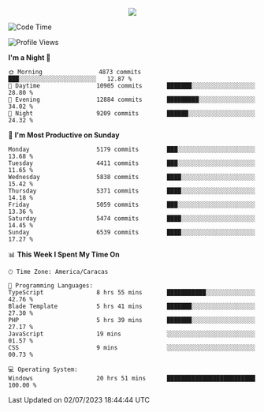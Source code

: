 <p align="center">
  <a href="http://www.github.com/thevacs">
    <img src="https://github-readme-streak-stats.herokuapp.com/?user=thevacs&stroke=ffffff&background=1c1917&ring=0891b2&fire=0891b2&currStreakNum=ffffff&currStreakLabel=0891b2&sideNums=ffffff&sideLabels=ffffff&dates=ffffff&hide_border=true" />
  </a>
</p>

<!--START_SECTION:waka-->
![Code Time](http://img.shields.io/badge/Code%20Time-1%2C473%20hrs%2012%20mins-blue)

![Profile Views](http://img.shields.io/badge/Profile%20Views-0-blue)

**I'm a Night 🦉** 

```text
🌞 Morning                4873 commits        ███░░░░░░░░░░░░░░░░░░░░░░   12.87 % 
🌆 Daytime                10905 commits       ███████░░░░░░░░░░░░░░░░░░   28.80 % 
🌃 Evening                12884 commits       █████████░░░░░░░░░░░░░░░░   34.02 % 
🌙 Night                  9209 commits        ██████░░░░░░░░░░░░░░░░░░░   24.32 % 
```
📅 **I'm Most Productive on Sunday** 

```text
Monday                   5179 commits        ███░░░░░░░░░░░░░░░░░░░░░░   13.68 % 
Tuesday                  4411 commits        ███░░░░░░░░░░░░░░░░░░░░░░   11.65 % 
Wednesday                5838 commits        ████░░░░░░░░░░░░░░░░░░░░░   15.42 % 
Thursday                 5371 commits        ████░░░░░░░░░░░░░░░░░░░░░   14.18 % 
Friday                   5059 commits        ███░░░░░░░░░░░░░░░░░░░░░░   13.36 % 
Saturday                 5474 commits        ████░░░░░░░░░░░░░░░░░░░░░   14.45 % 
Sunday                   6539 commits        ████░░░░░░░░░░░░░░░░░░░░░   17.27 % 
```


📊 **This Week I Spent My Time On** 

```text
🕑︎ Time Zone: America/Caracas

💬 Programming Languages: 
TypeScript               8 hrs 55 mins       ███████████░░░░░░░░░░░░░░   42.76 % 
Blade Template           5 hrs 41 mins       ███████░░░░░░░░░░░░░░░░░░   27.30 % 
PHP                      5 hrs 39 mins       ███████░░░░░░░░░░░░░░░░░░   27.17 % 
JavaScript               19 mins             ░░░░░░░░░░░░░░░░░░░░░░░░░   01.57 % 
CSS                      9 mins              ░░░░░░░░░░░░░░░░░░░░░░░░░   00.73 % 

💻 Operating System: 
Windows                  20 hrs 51 mins      █████████████████████████   100.00 % 
```


 Last Updated on 02/07/2023 18:44:44 UTC
<!--END_SECTION:waka-->
